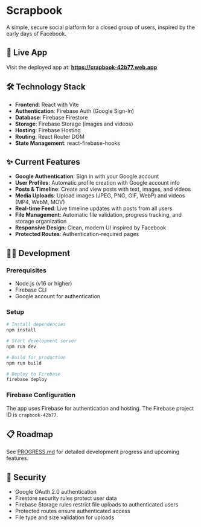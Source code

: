 # Scrapbook

A simple, secure social platform for a closed group of users, inspired by the early days of Facebook.

## 🚀 Live App

Visit the deployed app at: **https://crapbook-42b77.web.app**

## 🛠 Technology Stack

- **Frontend**: React with Vite
- **Authentication**: Firebase Auth (Google Sign-In)
- **Database**: Firebase Firestore
- **Storage**: Firebase Storage (images and videos)
- **Hosting**: Firebase Hosting
- **Routing**: React Router DOM
- **State Management**: react-firebase-hooks

## ✨ Current Features

- **Google Authentication**: Sign in with your Google account
- **User Profiles**: Automatic profile creation with Google account info
- **Posts & Timeline**: Create and view posts with text, images, and videos
- **Media Uploads**: Upload images (JPEG, PNG, GIF, WebP) and videos (MP4, WebM, MOV)
- **Real-time Feed**: Live timeline updates with posts from all users
- **File Management**: Automatic file validation, progress tracking, and storage organization
- **Responsive Design**: Clean, modern UI inspired by Facebook
- **Protected Routes**: Authentication-required pages

## 🏃‍♂️ Development

### Prerequisites
- Node.js (v16 or higher)
- Firebase CLI
- Google account for authentication

### Setup
```bash
# Install dependencies
npm install

# Start development server
npm run dev

# Build for production
npm run build

# Deploy to Firebase
firebase deploy
```

### Firebase Configuration
The app uses Firebase for authentication and hosting. The Firebase project ID is `crapbook-42b77`.

## 📋 Roadmap

See [PROGRESS.md](./PROGRESS.md) for detailed development progress and upcoming features.

## 🔐 Security

- Google OAuth 2.0 authentication
- Firestore security rules protect user data
- Firebase Storage rules restrict file uploads to authenticated users
- Protected routes ensure authenticated access
- File type and size validation for uploads
